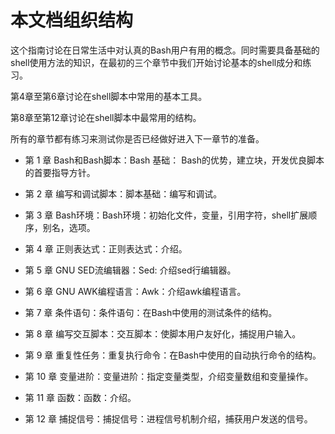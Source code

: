 # 本文档组织结构

这个指南讨论在日常生活中对认真的Bash用户有用的概念。同时需要具备基础的shell使用方法的知识，在最初的三个章节中我们开始讨论基本的shell成分和练习。

第4章至第6章讨论在shell脚本中常用的基本工具。

第8章至第12章讨论在shell脚本中最常用的结构。

所有的章节都有练习来测试你是否已经做好进入下一章节的准备。

* 第 1 章 Bash和Bash脚本：Bash 基础： Bash的优势，建立块，开发优良脚本的首要指导方针。

* 第 2 章 编写和调试脚本：脚本基础：编写和调试。

* 第 3 章 Bash环境：Bash环境：初始化文件，变量，引用字符，shell扩展顺序，别名，选项。

* 第 4 章 正则表达式：正则表达式：介绍。

* 第 5 章 GNU SED流编辑器：Sed: 介绍sed行编辑器。

* 第 6 章 GNU AWK编程语言：Awk：介绍awk编程语言。

* 第 7 章 条件语句：条件语句：在Bash中使用的测试条件的结构。

* 第 8 章 编写交互脚本：交互脚本：使脚本用户友好化，捕捉用户输入。

* 第 9 章 重复性任务：重复执行命令：在Bash中使用的自动执行命令的结构。

* 第 10 章 变量进阶：变量进阶：指定变量类型，介绍变量数组和变量操作。

* 第 11 章 函数：函数：介绍。

* 第 12 章 捕捉信号：捕捉信号：进程信号机制介绍，捕获用户发送的信号。

